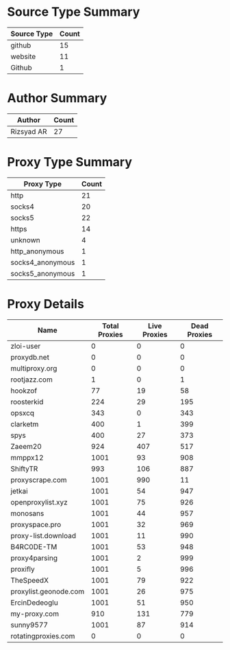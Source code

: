 # Source Type Summary

| Source Type | Count |
|-------------|-------|
| github | 15 |
| website | 11 |
| Github | 1 |


# Author Summary

| Author | Count |
|--------|-------|
| Rizsyad AR | 27 |


# Proxy Type Summary

| Proxy Type | Count |
|------------|-------|
| http | 21 |
| socks4 | 20 |
| socks5 | 22 |
| https | 14 |
| unknown | 4 |
| http_anonymous | 1 |
| socks4_anonymous | 1 |
| socks5_anonymous | 1 |


# Proxy Details

| Name | Total Proxies | Live Proxies | Dead Proxies |
|------|---------------|--------------|---------------|
| zloi-user | 0 | 0 | 0 |
| proxydb.net | 0 | 0 | 0 |
| multiproxy.org | 0 | 0 | 0 |
| rootjazz.com | 1 | 0 | 1 |
| hookzof | 77 | 19 | 58 |
| roosterkid | 224 | 29 | 195 |
| opsxcq | 343 | 0 | 343 |
| clarketm | 400 | 1 | 399 |
| spys | 400 | 27 | 373 |
| Zaeem20 | 924 | 407 | 517 |
| mmppx12 | 1001 | 93 | 908 |
| ShiftyTR | 993 | 106 | 887 |
| proxyscrape.com | 1001 | 990 | 11 |
| jetkai | 1001 | 54 | 947 |
| openproxylist.xyz | 1001 | 75 | 926 |
| monosans | 1001 | 44 | 957 |
| proxyspace.pro | 1001 | 32 | 969 |
| proxy-list.download | 1001 | 11 | 990 |
| B4RC0DE-TM | 1001 | 53 | 948 |
| proxy4parsing | 1001 | 2 | 999 |
| proxifly | 1001 | 5 | 996 |
| TheSpeedX | 1001 | 79 | 922 |
| proxylist.geonode.com | 1001 | 26 | 975 |
| ErcinDedeoglu | 1001 | 51 | 950 |
| my-proxy.com | 910 | 131 | 779 |
| sunny9577 | 1001 | 87 | 914 |
| rotatingproxies.com | 0 | 0 | 0 |
